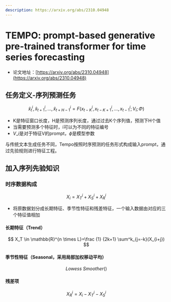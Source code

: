```yaml
---
description: https://arxiv.org/abs/2310.04948
---
```


# TEMPO: prompt-based generative pre-trained transformer for time series forecasting

* 论文地址：[https://arxiv.org/abs/2310.04948](https://arxiv.org/abs/2310.04948)

## 任务定义-序列预测任务

$$
{\hat x}^i_{t},{\hat x}^i_{t+1},\ldots,{\hat x}^i_{t+H-1}=F({x}^i_{t-K},{x}^i_{t-K+1},\ldots,{x}^i_{t-1};{V_i};	\Phi)
$$

* K是特征窗口长度，H是预测序列长度，通过过去K个序列值，预测下H个值
* 当需要预测多个特征时，i可以为不同的特征编号
* $V\_i$是对于特征V的prompt，$\phi$是模型参数

与传统文本生成任务不同，Tempo按照时序预测的任务形式构成输入prompt，通过先验规则进行特征工程。

## 加入序列先验知识

### 时序数据构成

$$
X_i=X^i_T + X^i_S+X^i_R
$$

* 将原数据划分成长期特征、季节性特征和残差特征，一个输入数据由对应的三个特征值相加

#### 长期特征（Trend）

$$
X_T \in \mathbb{R}^{n \times L}=\frac {1} {2k+1} \sum^k_{j=-k}(X_{i+j})
$$

#### 季节性特征（Seasonal，采用局部加权移动平均）

$$
{Lowess\ Smoother}()
$$

#### 残差项

$$
X^i_R=X_i-X^i_T - X^i_S
$$
